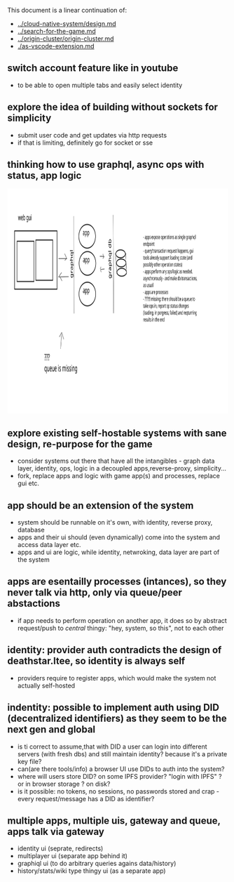 
This document is a linear continuation of:

- [../cloud-native-system/design.md](../cloud-native-system/design.md)
- [../search-for-the-game.md](../search-for-the-game.md)
- [../origin-cluster/origin-cluster.md](../origin-cluster/origin-cluster.md)
- [./as-vscode-extension.md](./as-vscode-extension.md)

## switch account feature like in youtube

- to be able to open multiple tabs and easily select identity


## explore the idea of building without sockets for simplicity

- submit user code and get updates via http requests
- if that is limiting, definitely go for socket or sse

## thinking how to use graphql, async ops with status, app logic

<img height="512px" src="./svg/2020-10-16-graphql.svg"></img>

## explore existing self-hostable systems with sane design, re-purpose for the game

- consider systems out there that have all the intangibles - graph data layer, identity, ops, logic in a decoupled apps,reverse-proxy, simplicity...
- fork, replace apps and logic with game app(s) and processes, replace gui etc.

## app should be an extension of the system

- system should be runnable on it's own, with identity, reverse proxy, database
- apps and their ui should (even dynamically) come into the system and access data layer etc.
- apps and ui are logic, while identity, netwroking, data layer are part of the system


## apps are esentailly processes (intances), so they never talk via http, only via queue/peer abstactions

- if app needs to perform operation on another app, it does so by abstract request/push to *central* thingy: "hey, system, so this", not to each other

## identity: provider auth contradicts the design of deathstar.ltee, so identity is always self

- providers require to register apps, which would make the system not actually self-hosted

## indentity: possible to implement auth using DID (decentralized identifiers) as they seem to be the next gen and global

- is ti correct to assume,that with DID a user can login into different servers (with fresh dbs) and still maintain identity? because it's a private key file?
- can(are there tools/info) a browser UI use DIDs to auth into the system?
- where will users store DID? on some IPFS provider? "login with IPFS" ? or in browser storage ? on disk?
- is it possible: no tokens, no sessions, no passwords stored and crap - every request/message has a DID as identifier?  

## multiple apps, multiple uis, gateway and queue, apps talk via gateway

- identity ui (seprate, redirects)
- multiplayer ui (separate app behind it)
- graphiql ui (to do arbitrary queries agains data/history)
- history/stats/wiki type thingy ui (as a separate app)